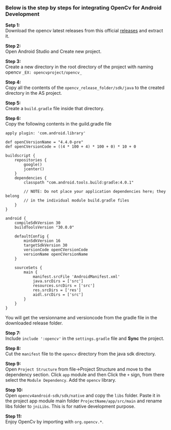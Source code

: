 ### Below is the step by steps for integrating OpenCv for Android Development  
**Setp 1:**  
Download the opencv latest releases from this official [releases](https://opencv.org/releases/) and extract it.   
  
**Step 2:**  
Open Android Studio and Create new project.   

**Step 3:**  
Create a new directory in the root directory of the project with naming opencv ```_EX: opencvproject/opencv_```  
  
**Step 4:**  
Copy all the contents of the ```opencv_release_folder/sdk/java``` to the created directory in the AS project.  
  
**Step 5:**  
Create a ```build.gradle``` file inside that directory.   
  
**Step 6:**  
Copy the following contents in the guild.gradle file  
```
apply plugin: 'com.android.library'

def openCVersionName = "4.4.0-pre"
def openCVersionCode = ((4 * 100 + 4) * 100 + 0) * 10 + 0

buildscript {
    repositories {
        google()
        jcenter()
    }
    dependencies {
        classpath "com.android.tools.build:gradle:4.0.1"

        // NOTE: Do not place your application dependencies here; they belong
        // in the individual module build.gradle files
    }
}

android {
    compileSdkVersion 30
    buildToolsVersion "30.0.0"

    defaultConfig {
        minSdkVersion 16
        targetSdkVersion 30
        versionCode openCVersionCode
        versionName openCVersionName
    }

    sourceSets {
        main {
            manifest.srcFile 'AndroidManifest.xml'
            java.srcDirs = ['src']
            resources.srcDirs = ['src']
            res.srcDirs = ['res']
            aidl.srcDirs = ['src']
        }
    }
}
```  
You will get the versionname and versioncode from the gradle file in the downloaded release folder.  
  
**Step 7:**  
Include ```include ':opencv'``` in the ```settings.gradle``` file and **Sync** the project.    

**Step 8:**  
Cut the ```manifest``` file to the ```opencv``` directory from the java sdk directory.  

**Step 9:**  
Open ```Project Structure``` from file->Project Structure and move to the dependency section. Click ```app``` module and then Click the ```+``` sign, from there select the ```Module Dependency```. Add the ```opencv``` library.     

**Step 10:**  
Open ```opencv4android-sdk/sdk/native``` and copy the ```libs``` folder. Paste it in the project app module main folder ```ProjectName/app/src/main``` and rename libs folder to ```jniLibs```. This is for native development purpose. 
  
**Step 11:**  
Enjoy OpenCv by importing with ```org.opencv.*```. 
